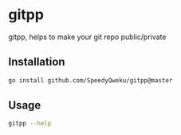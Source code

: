 # gitpp

gitpp, helps to make your git repo public/private

## Installation

```bash
go install github.com/SpeedyQweku/gitpp@master
```

## Usage

```bash
gitpp --help
```
